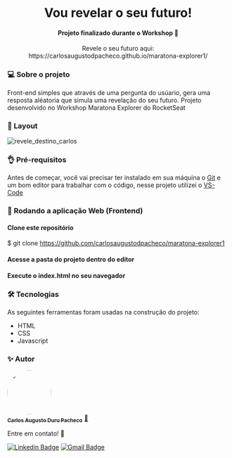 <h1 align="center">Vou revelar o seu futuro!</h1>
<h4 align="center"> 
	Projeto finalizado durante o Workshop 🚀
</h4>
<p align="center"> Revele o seu futuro aqui: https://carlosaugustodpacheco.github.io/maratona-explorer1/ </p>

### 💻 Sobre o projeto

Front-end simples que através de uma pergunta do usúario, gera uma resposta aléatoria que simula uma revelação do seu futuro.
Projeto desenvolvido no Workshop Maratona Explorer do RocketSeat

### 🎨 Layout

![revele_destino_carlos](https://user-images.githubusercontent.com/68930974/173685458-1331aacd-6006-403b-83fd-ae7cba889917.PNG)


### 👌 Pré-requisitos

Antes de começar, você vai precisar ter instalado em sua máquina o [Git](https://git-scm.com) e um bom editor para trabalhar com o código, nesse projeto utilizei o [VS-Code](https://code.visualstudio.com/)


### 🎲 Rodando a aplicação Web (Frontend)

#### Clone este repositório
$ git clone <https://github.com/carlosaugustodpacheco/maratona-explorer1>

#### Acesse a pasta do projeto dentro do editor

#### Execute o index.html no seu navegador

### 🛠 Tecnologias

As seguintes ferramentas foram usadas na construção do projeto:

- HTML
- CSS
- Javascript

### ✨ Autor

<a href="https://github.com/carlosaugustodpacheco">
 <img style="border-radius: 50%;" src="https://media-exp2.licdn.com/dms/image/C5103AQG2RHl-Cs5Ucw/profile-displayphoto-shrink_200_200/0/1516856017781?e=1660176000&v=beta&t=EVlFE30IcDr9-Iv1aYoDQ2lOxLA9BQwnI-euVJtGyiI" width="100px;" alt=""/>
 <br />
 <sub><b>Carlos Augusto Duru Pacheco</b></sub></a> <a href="https://github.com/carlosaugustodpacheco" title="Rocketseat">🚀</a>
 
  Entre em contato! 👋
  
 [![Linkedin Badge](https://img.shields.io/badge/-Carlos-blue?style=flat-square&logo=Linkedin&logoColor=white&link=https://www.linkedin.com/in/carlosaugustodpacheco/)](https://www.linkedin.com/in/carlosaugustodpacheco/) 
[![Gmail Badge](https://img.shields.io/badge/-carlosaugustodpacheco@gmail.com-c14438?style=flat-square&logo=Gmail&logoColor=white&link=mailto:carlosaugustodpacheco@gmail.com)](mailto:carlosaugustodpacheco@gmail.com)
